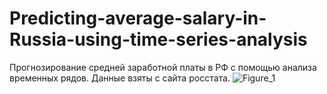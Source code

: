 # Predicting-average-salary-in-Russia-using-time-series-analysis
Прогнозирование средней заработной платы в РФ с помощью анализа временных рядов. Данные взяты с сайта росстата.
![Figure_1](https://user-images.githubusercontent.com/36933133/184212983-6c29b90f-289f-40f4-83df-3eba3819a06d.png)
